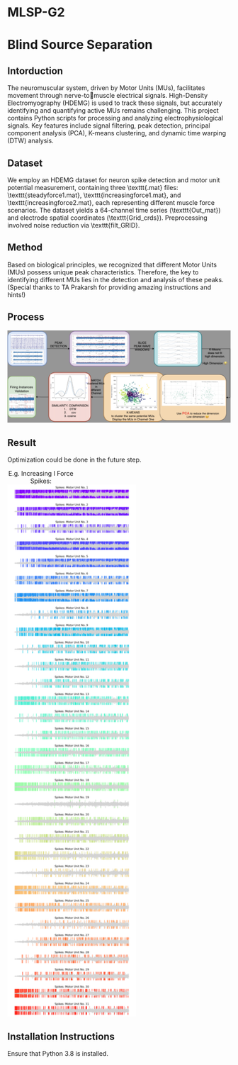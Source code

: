 # MLSP-G2
# Blind Source Separation

## Intorduction
The neuromuscular system, driven by Motor Units (MUs), facilitates movement through nerve-tomuscle electrical signals. High-Density Electromyography (HDEMG) is used to track these signals,
but accurately identifying and quantifying active MUs remains challenging.
This project contains Python scripts for processing and analyzing electrophysiological signals. Key features include signal filtering, peak detection, principal component analysis (PCA), K-means clustering, and dynamic time warping (DTW) analysis.

## Dataset
We employ an HDEMG dataset for neuron spike detection and motor unit potential measurement, containing three \texttt{.mat} files: \texttt{steadyforce1.mat}, \texttt{increasingforce1.mat}, and \texttt{increasingforce2.mat}, each representing different muscle force scenarios. The dataset yields a 64-channel time series (\texttt{Out\_mat}) and electrode spatial coordinates (\texttt{Grid\_crds}). Preprocessing involved noise reduction via \texttt{filt\_GRID}.

## Method
Based on biological principles, we recognized that different Motor Units (MUs) possess unique peak characteristics. Therefore, the key to identifying different MUs lies in the detection and analysis of these peaks. 
(Special thanks to TA Prakarsh for providing amazing instructions and hints!)

## Process
![steps](./design/process_with_gray_bg.jpg)

## Result
Optimization could be done in the future step.
<!-- ![Steady](./steady_output.png) -->
<div style="display: inline-block; width: 30%; text-align: center;">
    E.g. Increasing I Force Spikes:
</div>
<br>

<img src="./result/increasing_1_output.png" alt="Steady" width="290" height="1200">


## Installation Instructions
Ensure that Python 3.8 is installed.

